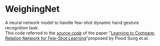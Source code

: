 # WeighingNet
A neural network model to handle few-shot dynamic hand gesture recognition task.  
This code referred to the [source code](https://github.com/floodsung/LearningToCompare_FSL) of the paper "[Learning to Compare: Relation Network for Few-Shot Learning](https://arxiv.org/abs/1711.06025)"proposed by Flood Sung et.al.

